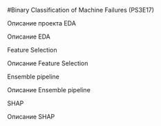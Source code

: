 </div>
<img src="https://komarev.com/ghpvc/?username=ErokhinVi&style=flat-square&color=blue" alt=""/>

#Binary Classification of Machine Failures (PS3E17)

Описание проекта
EDA

Описание EDA

Feature Selection

Описание Feature Selection

Ensemble pipeline

Описание Ensemble pipeline

SHAP

Описание SHAP
